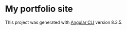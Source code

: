 # My portfolio site

This project was generated with [Angular CLI](https://github.com/angular/angular-cli) version 8.3.5.

